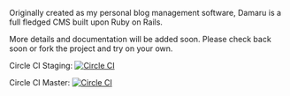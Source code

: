 Originally created as my personal blog management software, Damaru is a full fledged CMS built upon Ruby on Rails.

More details and documentation will be added soon. Please check back soon or fork the project and try on your own.

Circle CI Staging: [![Circle CI](https://circleci.com/gh/vajradog/damaru/tree/staging.svg?style=svg)](https://circleci.com/gh/vajradog/damaru/tree/staging)

Circle CI Master: [![Circle CI](https://circleci.com/gh/vajradog/damaru/tree/master.svg?style=svg)](https://circleci.com/gh/vajradog/damaru/tree/master)

